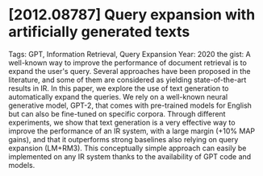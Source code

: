 # [2012.08787] Query expansion with artificially generated texts

Tags: GPT, Information Retrieval, Query Expansion
Year: 2020
the gist: A well-known way to improve the performance of document retrieval is to expand the user's query. Several approaches have been proposed in the literature, and some of them are considered as yielding state-of-the-art results in IR. In this paper, we explore the use of text generation to automatically expand the queries. We rely on a well-known neural generative model, GPT-2, that comes with pre-trained models for English but can also be fine-tuned on specific corpora. Through different experiments, we show that text generation is a very effective way to improve the performance of an IR system, with a large margin (+10% MAP gains), and that it outperforms strong baselines also relying on query expansion (LM+RM3). This conceptually simple approach can easily be implemented on any IR system thanks to the availability of GPT code and models.